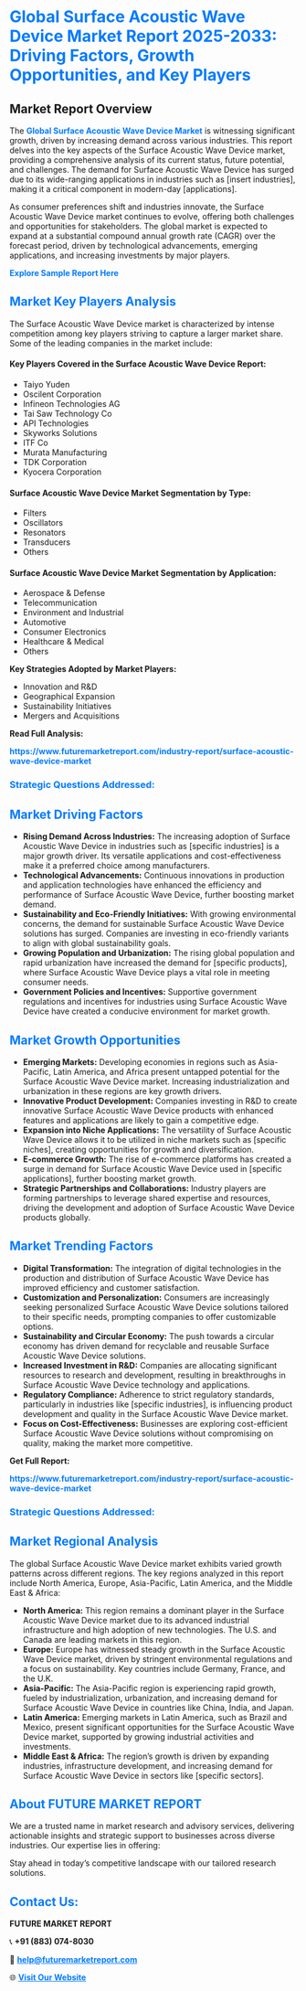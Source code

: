 <h1 style="color: #007BFF;">Global Surface Acoustic Wave Device Market Report 2025-2033: Driving Factors, Growth Opportunities, and Key Players</h1>

<section id="overview">
<h2>Market Report Overview</h2>
<p>The <a href="https://www.futuremarketreport.com/industry-report/surface-acoustic-wave-device-market" style="color: #007BFF; text-decoration: none;"><strong>Global Surface Acoustic Wave Device Market</strong></a> is witnessing significant growth, driven by increasing demand across various industries. This report delves into the key aspects of the Surface Acoustic Wave Device market, providing a comprehensive analysis of its current status, future potential, and challenges. The demand for Surface Acoustic Wave Device has surged due to its wide-ranging applications in industries such as [insert industries], making it a critical component in modern-day [applications].</p>
<p>As consumer preferences shift and industries innovate, the Surface Acoustic Wave Device market continues to evolve, offering both challenges and opportunities for stakeholders. The global market is expected to expand at a substantial compound annual growth rate (CAGR) over the forecast period, driven by technological advancements, emerging applications, and increasing investments by major players.</p>
</section>

<section id="overview">
<p><a href="https://www.futuremarketreport.com/request-sample/reportId=116088" style="color: #007BFF; text-decoration: none;"><strong>Explore Sample Report Here</strong></a></p>
</section>

<section id="key-players">
<h2 style="color: #007BFF;">Market Key Players Analysis</h2>
<p>The Surface Acoustic Wave Device market is characterized by intense competition among key players striving to capture a larger market share. Some of the leading companies in the market include:</p>
<h4>Key Players Covered in the Surface Acoustic Wave Device Report:</h4>
<ul><li>Taiyo Yuden</li><li>Oscilent Corporation</li><li>Infineon Technologies AG</li><li>Tai Saw Technology Co</li><li>API Technologies</li><li>Skyworks Solutions</li><li>ITF Co</li><li>Murata Manufacturing</li><li>TDK Corporation</li><li>Kyocera Corporation</li></ul>
<h4>Surface Acoustic Wave Device Market Segmentation by Type:</h4>
<ul><li>Filters</li><li>Oscillators</li><li>Resonators</li><li>Transducers</li><li>Others</li></ul>

<h4>Surface Acoustic Wave Device Market Segmentation by Application:</h4>
<ul><li>Aerospace &amp; Defense</li><li>Telecommunication</li><li>Environment and Industrial</li><li>Automotive</li><li>Consumer Electronics</li><li>Healthcare &amp; Medical</li><li>Others</li></ul>
<p><strong>Key Strategies Adopted by Market Players:</strong></p>
<ul>
<li>Innovation and R&D</li>
<li>Geographical Expansion</li>
<li>Sustainability Initiatives</li>
<li>Mergers and Acquisitions</li>
</ul>
</section>

<section>
<p><strong>Read Full Analysis: </strong></p><a href="https://www.futuremarketreport.com/industry-report/surface-acoustic-wave-device-market" style="color: #007BFF; text-decoration: none;"><strong>https://www.futuremarketreport.com/industry-report/surface-acoustic-wave-device-market</strong></a>
<h3 style="color: #007BFF;">Strategic Questions Addressed:</h3>
</section>

<section id="driving-factors">
<h2 style="color: #007BFF;">Market Driving Factors</h2>
<ul>
<li><strong>Rising Demand Across Industries:</strong> The increasing adoption of Surface Acoustic Wave Device in industries such as [specific industries] is a major growth driver. Its versatile applications and cost-effectiveness make it a preferred choice among manufacturers.</li>
<li><strong>Technological Advancements:</strong> Continuous innovations in production and application technologies have enhanced the efficiency and performance of Surface Acoustic Wave Device, further boosting market demand.</li>
<li><strong>Sustainability and Eco-Friendly Initiatives:</strong> With growing environmental concerns, the demand for sustainable Surface Acoustic Wave Device solutions has surged. Companies are investing in eco-friendly variants to align with global sustainability goals.</li>
<li><strong>Growing Population and Urbanization:</strong> The rising global population and rapid urbanization have increased the demand for [specific products], where Surface Acoustic Wave Device plays a vital role in meeting consumer needs.</li>
<li><strong>Government Policies and Incentives:</strong> Supportive government regulations and incentives for industries using Surface Acoustic Wave Device have created a conducive environment for market growth.</li>
</ul>
</section>

<section id="growth-opportunities">
<h2 style="color: #007BFF;">Market Growth Opportunities</h2>
<ul>
<li><strong>Emerging Markets:</strong> Developing economies in regions such as Asia-Pacific, Latin America, and Africa present untapped potential for the Surface Acoustic Wave Device market. Increasing industrialization and urbanization in these regions are key growth drivers.</li>
<li><strong>Innovative Product Development:</strong> Companies investing in R&D to create innovative Surface Acoustic Wave Device products with enhanced features and applications are likely to gain a competitive edge.</li>
<li><strong>Expansion into Niche Applications:</strong> The versatility of Surface Acoustic Wave Device allows it to be utilized in niche markets such as [specific niches], creating opportunities for growth and diversification.</li>
<li><strong>E-commerce Growth:</strong> The rise of e-commerce platforms has created a surge in demand for Surface Acoustic Wave Device used in [specific applications], further boosting market growth.</li>
<li><strong>Strategic Partnerships and Collaborations:</strong> Industry players are forming partnerships to leverage shared expertise and resources, driving the development and adoption of Surface Acoustic Wave Device products globally.</li>
</ul>
</section>

<section id="trending-factors">
<h2 style="color: #007BFF;">Market Trending Factors</h2>
<ul>
<li><strong>Digital Transformation:</strong> The integration of digital technologies in the production and distribution of Surface Acoustic Wave Device has improved efficiency and customer satisfaction.</li>
<li><strong>Customization and Personalization:</strong> Consumers are increasingly seeking personalized Surface Acoustic Wave Device solutions tailored to their specific needs, prompting companies to offer customizable options.</li>
<li><strong>Sustainability and Circular Economy:</strong> The push towards a circular economy has driven demand for recyclable and reusable Surface Acoustic Wave Device solutions.</li>
<li><strong>Increased Investment in R&D:</strong> Companies are allocating significant resources to research and development, resulting in breakthroughs in Surface Acoustic Wave Device technology and applications.</li>
<li><strong>Regulatory Compliance:</strong> Adherence to strict regulatory standards, particularly in industries like [specific industries], is influencing product development and quality in the Surface Acoustic Wave Device market.</li>
<li><strong>Focus on Cost-Effectiveness:</strong> Businesses are exploring cost-efficient Surface Acoustic Wave Device solutions without compromising on quality, making the market more competitive.</li>
</ul>
</section>

<section>
<p><strong>Get Full Report: </strong></p><a href="https://www.futuremarketreport.com/industry-report/surface-acoustic-wave-device-market" style="color: #007BFF; text-decoration: none;"><strong>https://www.futuremarketreport.com/industry-report/surface-acoustic-wave-device-market</strong></a>
<h3 style="color: #007BFF;">Strategic Questions Addressed:</h3>
</section>


<section id="regional-analysis">
<h2 style="color: #007BFF;">Market Regional Analysis</h2>
<p>The global Surface Acoustic Wave Device market exhibits varied growth patterns across different regions. The key regions analyzed in this report include North America, Europe, Asia-Pacific, Latin America, and the Middle East & Africa:</p>
<ul>
<li><strong>North America:</strong> This region remains a dominant player in the Surface Acoustic Wave Device market due to its advanced industrial infrastructure and high adoption of new technologies. The U.S. and Canada are leading markets in this region.</li>
<li><strong>Europe:</strong> Europe has witnessed steady growth in the Surface Acoustic Wave Device market, driven by stringent environmental regulations and a focus on sustainability. Key countries include Germany, France, and the U.K.</li>
<li><strong>Asia-Pacific:</strong> The Asia-Pacific region is experiencing rapid growth, fueled by industrialization, urbanization, and increasing demand for Surface Acoustic Wave Device in countries like China, India, and Japan.</li>
<li><strong>Latin America:</strong> Emerging markets in Latin America, such as Brazil and Mexico, present significant opportunities for the Surface Acoustic Wave Device market, supported by growing industrial activities and investments.</li>
<li><strong>Middle East & Africa:</strong> The region’s growth is driven by expanding industries, infrastructure development, and increasing demand for Surface Acoustic Wave Device in sectors like [specific sectors].</li>
</ul>
</section>

<footer>
<h2 style="color: #007BFF;">About FUTURE MARKET REPORT</h2>
<p>We are a trusted name in market research and advisory services, delivering actionable insights and strategic support to businesses across diverse industries. Our expertise lies in offering:</p>

<p>Stay ahead in today’s competitive landscape with our tailored research solutions.</p>

<h2 style="color: #007BFF;">Contact Us:</h2>
<p><strong>FUTURE MARKET REPORT</strong></p>
<p>📞 <strong>+91 (883) 074-8030</strong></p>
<p>📧 <strong><a href="mailto:help@futuremarketreport.com" style="color: #007BFF;">help@futuremarketreport.com</a></strong></p>
<p>🌐 <strong><a href="https://www.futuremarketreport.com/" style="color: #007BFF;">Visit Our Website</a></strong></p>
</footer>